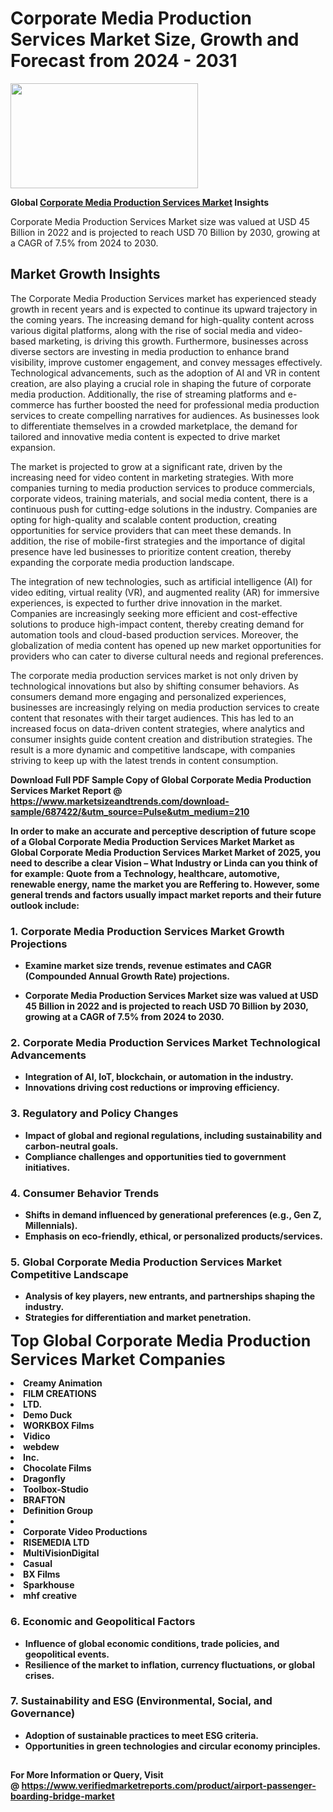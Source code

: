 <H1>Corporate Media Production Services Market Size, Growth and Forecast from 2024 - 2031</H1><img class="aligncenter size-medium wp-image-584254" src="https://thirdeyenews.in/wp-content/uploads/2024/09/Global-Market-Research-300x168.jpeg" alt="" width="300" height="168" /><p><strong>Global&nbsp;<a href="https://www.marketsizeandtrends.com/download-sample/687422/&amp;utm_source=Pulse&amp;utm_medium=210">Corporate Media Production Services Market</a> Insights</strong></p><p>Corporate Media Production Services Market size was valued at USD 45 Billion in 2022 and is projected to reach USD 70 Billion by 2030, growing at a CAGR of 7.5% from 2024 to 2030.</p><p><h2>Market Growth Insights</h2> <p>The Corporate Media Production Services market has experienced steady growth in recent years and is expected to continue its upward trajectory in the coming years. The increasing demand for high-quality content across various digital platforms, along with the rise of social media and video-based marketing, is driving this growth. Furthermore, businesses across diverse sectors are investing in media production to enhance brand visibility, improve customer engagement, and convey messages effectively. Technological advancements, such as the adoption of AI and VR in content creation, are also playing a crucial role in shaping the future of corporate media production. Additionally, the rise of streaming platforms and e-commerce has further boosted the need for professional media production services to create compelling narratives for audiences. As businesses look to differentiate themselves in a crowded marketplace, the demand for tailored and innovative media content is expected to drive market expansion.</p> <p><strong></strong></p> <p>The market is projected to grow at a significant rate, driven by the increasing need for video content in marketing strategies. With more companies turning to media production services to produce commercials, corporate videos, training materials, and social media content, there is a continuous push for cutting-edge solutions in the industry. Companies are opting for high-quality and scalable content production, creating opportunities for service providers that can meet these demands. In addition, the rise of mobile-first strategies and the importance of digital presence have led businesses to prioritize content creation, thereby expanding the corporate media production landscape.</p> <p>The integration of new technologies, such as artificial intelligence (AI) for video editing, virtual reality (VR), and augmented reality (AR) for immersive experiences, is expected to further drive innovation in the market. Companies are increasingly seeking more efficient and cost-effective solutions to produce high-impact content, thereby creating demand for automation tools and cloud-based production services. Moreover, the globalization of media content has opened up new market opportunities for providers who can cater to diverse cultural needs and regional preferences.</p> <p>The corporate media production services market is not only driven by technological innovations but also by shifting consumer behaviors. As consumers demand more engaging and personalized experiences, businesses are increasingly relying on media production services to create content that resonates with their target audiences. This has led to an increased focus on data-driven content strategies, where analytics and consumer insights guide content creation and distribution strategies. The result is a more dynamic and competitive landscape, with companies striving to keep up with the latest trends in content consumption.</p> <p><strong></p><p><span class=""><strong>Download Full PDF Sample Copy of Global Corporate Media Production Services Market Report</strong> @ <a href="https://www.marketsizeandtrends.com/download-sample/687422/&amp;utm_source=Pulse&amp;utm_medium=210" target="_blank">https://www.marketsizeandtrends.com/download-sample/687422/&amp;utm_source=Pulse&amp;utm_medium=210</a></span></p><p>In order to make an accurate and perceptive description of future scope of a Global&nbsp;Corporate Media Production Services Market Market as Global&nbsp;Corporate Media Production Services Market Market of 2025, you need to describe a clear Vision &ndash; What Industry or Linda can you think of for example: Quote from a Technology, healthcare, automotive, renewable energy, name the market you are Reffering to. However, some general trends and factors usually impact market reports and their future outlook include:</p><h3>1.&nbsp;<strong>Corporate Media Production Services Market Growth Projections</strong></h3><ul><li>Examine market size trends, revenue estimates and CAGR (Compounded Annual Growth Rate) projections.</li><li><p>Corporate Media Production Services Market size was valued at USD 45 Billion in 2022 and is projected to reach USD 70 Billion by 2030, growing at a CAGR of 7.5% from 2024 to 2030.</p></li></ul><h3>2.&nbsp;<strong>Corporate Media Production Services Market Technological Advancements</strong></h3><ul><li>Integration of AI, IoT, blockchain, or automation in the industry.</li><li>Innovations driving cost reductions or improving efficiency.</li></ul><h3>3.&nbsp;<strong>Regulatory and Policy Changes</strong></h3><ul><li>Impact of global and regional regulations, including sustainability and carbon-neutral goals.</li><li>Compliance challenges and opportunities tied to government initiatives.</li></ul><h3>4.&nbsp;<strong>Consumer Behavior Trends</strong></h3><ul><li>Shifts in demand influenced by generational preferences (e.g., Gen Z, Millennials).</li><li>Emphasis on eco-friendly, ethical, or personalized products/services.</li></ul><h3>5.&nbsp;<strong>Global Corporate Media Production Services Market Competitive Landscape</strong></h3><ul><li>Analysis of key players, new entrants, and partnerships shaping the industry.</li><li>Strategies for differentiation and market penetration.</li></ul><p data-pm-slice="1 1 []"><span style="color: inherit; font-family: inherit; font-size: 25px;">Top Global Corporate Media Production Services Market Companies</span></p><div class="" data-test-id=""><p><li>Creamy Animation</li><li> FILM CREATIONS</li><li> LTD.</li><li> Demo Duck</li><li> WORKBOX Films</li><li> Vidico</li><li> webdew</li><li> Inc.</li><li> Chocolate Films</li><li> Dragonfly</li><li> Toolbox-Studio</li><li> BRAFTON</li><li> Definition Group</li><li></li><li> Corporate Video Productions</li><li> RISEMEDIA LTD</li><li> MultiVisionDigital</li><li> Casual</li><li> BX Films</li><li> Sparkhouse</li><li> mhf creative</li></p></div><h3>6.&nbsp;<strong>Economic and Geopolitical Factors</strong></h3><ul><li>Influence of global economic conditions, trade policies, and geopolitical events.</li><li>Resilience of the market to inflation, currency fluctuations, or global crises.</li></ul><h3>7.&nbsp;<strong>Sustainability and ESG (Environmental, Social, and Governance)</strong></h3><ul><li>Adoption of sustainable practices to meet ESG criteria.</li><li>Opportunities in green technologies and circular economy principles.</li></ul><h2><strong style="font-size: 14px;">For More Information or Query, Visit @&nbsp;</strong><a style="background-color: #ffffff; font-size: 14px;" href="https://www.marketsizeandtrends.com/report/corporate-media-production-services-market/" target="_blank">https://www.verifiedmarketreports.com/product/airport-passenger-boarding-bridge-market</a></h2>
